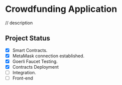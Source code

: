 # Crowdfunding Application

// description

## Project Status

- [x] Smart Contracts.
- [x] MetaMask connection established. 
- [x] Goerli Faucet Testing.
- [X] Contracts Deployment 
- [ ] Integration.
- [ ] Front-end
